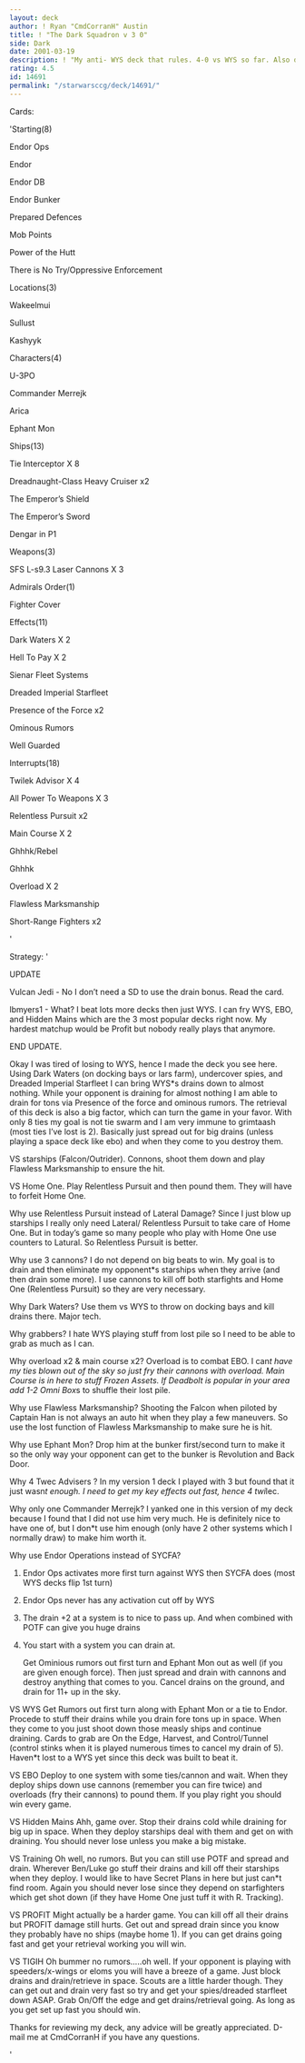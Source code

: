 ```yaml
---
layout: deck
author: ! Ryan "CmdCorranH" Austin
title: ! "The Dark Squadron v 3 0"
side: Dark
date: 2001-03-19
description: ! "My anti- WYS deck that rules. 4-0 vs WYS so far. Also does well agaiunst most other decktypes."
rating: 4.5
id: 14691
permalink: "/starwarsccg/deck/14691/"
---
```

Cards: 

'Starting(8) 

Endor Ops

Endor 

Endor DB

Endor Bunker

Prepared Defences 

Mob Points 

Power of the Hutt

There is No Try/Oppressive Enforcement 


Locations(3) 

Wakeelmui 

Sullust 

Kashyyk 


Characters(4)

U-3PO 

Commander Merrejk 

Arica 

Ephant Mon


Ships(13)

Tie Interceptor X 8

Dreadnaught-Class Heavy Cruiser x2

The Emperor&#8217;s Shield 

The Emperor&#8217;s Sword 

Dengar in P1


Weapons(3) 

SFS L-s9.3 Laser Cannons X 3 


Admirals Order(1) 

Fighter Cover 


Effects(11) 

Dark Waters X 2 

Hell To Pay X 2

Sienar Fleet Systems 

Dreaded Imperial Starfleet 

Presence of the Force x2

Ominous Rumors

Well Guarded 


Interrupts(18) 

Twilek Advisor X 4

All Power To Weapons X 3 

Relentless Pursuit x2

Main Course X 2 

Ghhhk/Rebel

Ghhhk

Overload X 2

Flawless Marksmanship 

Short-Range Fighters x2

'

Strategy: '

UPDATE

Vulcan Jedi - No I don’t need a SD to use the drain bonus. Read the card.

lbmyers1 - What? I beat lots more decks then just WYS. I can fry WYS, EBO, and Hidden Mains which are the 3 most popular decks right now. My hardest matchup would be Profit but nobody really plays that anymore.


END UPDATE.


Okay I was tired of losing to WYS, hence I made the deck you see here. Using Dark Waters (on docking bays or lars farm), undercover spies, and Dreaded Imperial Starfleet I can bring WYS*s drains down to almost nothing. 	While your opponent is draining for almost nothing I am able to drain for tons via Presence of the force and ominous rumors. The retrieval of this deck is also a big factor, which can turn the game in your favor.  With only 8 ties my goal is not tie swarm and I am very immune to grimtaash (most ties I’ve lost is 2). Basically just spread out for big drains (unless playing a space deck like ebo) and when they come to you destroy them.


VS starships (Falcon/Outrider). Connons, shoot them down and play Flawless Marksmanship to ensure the hit.

VS Home One. Play Relentless Pursuit and then pound them. They will have to forfeit Home One. 


Why use Relentless Pursuit instead of Lateral Damage? Since I just blow up starships I really only need Lateral/ Relentless Pursuit to take care of Home One. But in today’s game so many people who play with Home One use counters to Latural. So Relentless Pursuit is better.


Why use 3 cannons? I do not depend on big beats to win. My goal is to drain and then eliminate my opponent*s starships when they arrive (and then drain some more). I use cannons to kill off both starfights and Home One (Relentless Pursuit) so they are very necessary. 


Why Dark Waters? Use them vs WYS to throw on docking bays and kill drains there. Major tech.


Why grabbers? I hate WYS playing stuff from lost pile so I need to be able to grab as much as I can.


Why overload x2 & main course x2? Overload is to combat EBO. I can*t have my ties blown out of the sky so just fry their cannons with overload. Main Course is in here to stuff Frozen Assets. If Deadbolt is popular in your area add 1-2 Omni Box*s to shuffle their lost pile.


 Why use Flawless Marksmanship? Shooting the Falcon when piloted by Captain Han is not always an auto hit when they play a few maneuvers. So use the lost function of Flawless Marksmanship to make sure he is hit.


 Why use Ephant Mon? Drop him at the bunker first/second turn to make it so the only way your opponent can get to the bunker is Revolution and Back Door. 


Why 4 Twec Advisers ?  In my version 1 deck I played with 3 but found that it just wasn*t enough. I need to get my key effects out fast, hence 4 twi*lec.


Why only one Commander Merrejk? I yanked one in this version of my deck because I found that I did not use him very much. He is definitely nice to have one of, but I don*t use him enough (only have 2 other systems which I normally draw) to make him worth it.


Why use Endor Operations instead of SYCFA? 
1. Endor Ops activates more first turn against WYS then SYCFA does (most WYS decks flip 1st  turn)

2. Endor Ops never has any activation cut off by WYS

3. The drain +2 at a system is to nice to pass up. And when combined with POTF can give you huge drains

4. You start with a system you can drain at.


      Get Ominious rumors out first turn and Ephant Mon out as well (if you are given enough force). Then just spread and drain with cannons and destroy anything that comes to you. Cancel drains on the ground, and drain for 11+ up in the sky.


VS WYS Get Rumors out first turn along with Ephant Mon or a tie to Endor. Procede to stuff their drains while you drain fore tons up in space. When they come to you just shoot down those measly ships and continue draining. Cards to grab are On the Edge, Harvest, and Control/Tunnel (control stinks when it is played numerous times to cancel my drain of 5). Haven*t lost to a WYS yet since this deck was built to beat it.


VS EBO Deploy to one system with some ties/cannon and wait. When they deploy ships down use cannons (remember you can fire twice) and overloads (fry their cannons) to pound them. If you play right you should win every game.


VS Hidden Mains Ahh, game over. Stop their drains cold while draining for big up in space. When they deploy starships deal with them and get on with draining. You should never lose unless you make a big mistake.


VS Training Oh well, no rumors. But you can still use POTF and spread and drain. Wherever Ben/Luke go stuff their drains and kill off their starships when they deploy. I would like to have Secret Plans in here but just can*t find room. Again you should never lose since they depend on starfighters which get shot down (if they have Home One just tuff it with R. Tracking). 


 VS PROFIT Might actually be a harder game. You can kill off all their drains but PROFIT damage still hurts. Get out and spread drain since you know they probably have no ships (maybe home 1). If you can get drains going fast and get your retrieval working you will win.


 VS TIGIH  Oh bummer no rumors…..oh well. If your opponent is playing with speeders/x-wings or eloms you will have a breeze of a game. Just block drains and drain/retrieve in space. Scouts are a little harder though. They can get out and drain very fast so try and get your spies/dreaded starfleet down ASAP. Grab On/Off the edge and get drains/retrieval going. As long as you get set up fast you should win.


Thanks for reviewing my deck, any advice will be greatly appreciated. D-mail me at CmdCorranH if you have any questions.

'
